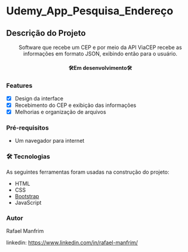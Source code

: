 # Udemy_App_Pesquisa_Endereço

## Descrição do Projeto
<p align="center">Software que recebe um CEP e por meio da API ViaCEP recebe as informações em formato JSON, exibindo então para o usuário.</p>

<h4 align="center"> 
	🛠Em desenvolvimento🛠
</h4>

### Features

- [X] Design da interface
- [X] Recebimento do CEP e exibição das informações
- [X] Melhorias e organização de arquivos

### Pré-requisitos

- Um navegador para internet

### 🛠 Tecnologias

As seguintes ferramentas foram usadas na construção do projeto:

- HTML
- CSS
- [Bootstrap](https://getbootstrap.com/)
- JavaScript

### Autor

Rafael Manfrim

linkedin: https://www.linkedin.com/in/rafael-manfrim/
